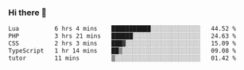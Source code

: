 ### Hi there 🌱
<!--START_SECTION:waka-->

```txt
Lua          6 hrs 4 mins    ███████████░░░░░░░░░░░░░░   44.52 %
PHP          3 hrs 21 mins   ██████░░░░░░░░░░░░░░░░░░░   24.63 %
CSS          2 hrs 3 mins    ███▓░░░░░░░░░░░░░░░░░░░░░   15.09 %
TypeScript   1 hr 14 mins    ██▒░░░░░░░░░░░░░░░░░░░░░░   09.08 %
tutor        11 mins         ▒░░░░░░░░░░░░░░░░░░░░░░░░   01.42 %
```

<!--END_SECTION:waka-->
<!--
**Dieg0raf/Dieg0raf** is a ✨ _special_ ✨ repository because its `README.md` (this file) appears on your GitHub profile.

Here are some ideas to get you started:

- 🔭 I’m currently working on ...
- 🌱 I’m currently learning ...
- 👯 I’m looking to collaborate on ...
- 🤔 I’m looking for help with ...
- 💬 Ask me about ...
- 📫 How to reach me: ...
- 😄 Pronouns: ...
- ⚡ Fun fact: ...
-->
